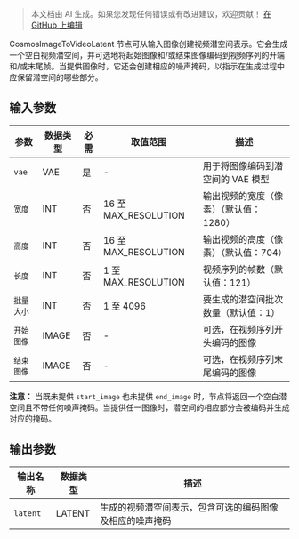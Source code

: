 > 本文档由 AI 生成。如果您发现任何错误或有改进建议，欢迎贡献！ [在 GitHub 上编辑](https://github.com/Comfy-Org/embedded-docs/blob/main/comfyui_embedded_docs/docs/CosmosImageToVideoLatent/zh.md)

CosmosImageToVideoLatent 节点可从输入图像创建视频潜空间表示。它会生成一个空白视频潜空间，并可选地将起始图像和/或结束图像编码到视频序列的开端和/或末尾帧。当提供图像时，它还会创建相应的噪声掩码，以指示在生成过程中应保留潜空间的哪些部分。

## 输入参数

| 参数 | 数据类型 | 必需 | 取值范围 | 描述 |
|-----------|-----------|----------|-------|-------------|
| `vae` | VAE | 是 | - | 用于将图像编码到潜空间的 VAE 模型 |
| `宽度` | INT | 否 | 16 至 MAX_RESOLUTION | 输出视频的宽度（像素）（默认值：1280） |
| `高度` | INT | 否 | 16 至 MAX_RESOLUTION | 输出视频的高度（像素）（默认值：704） |
| `长度` | INT | 否 | 1 至 MAX_RESOLUTION | 视频序列的帧数（默认值：121） |
| `批量大小` | INT | 否 | 1 至 4096 | 要生成的潜空间批次数量（默认值：1） |
| `开始图像` | IMAGE | 否 | - | 可选，在视频序列开头编码的图像 |
| `结束图像` | IMAGE | 否 | - | 可选，在视频序列末尾编码的图像 |

**注意：** 当既未提供 `start_image` 也未提供 `end_image` 时，节点将返回一个空白潜空间且不带任何噪声掩码。当提供任一图像时，潜空间的相应部分会被编码并生成对应的掩码。

## 输出参数

| 输出名称 | 数据类型 | 描述 |
|-------------|-----------|-------------|
| `latent` | LATENT | 生成的视频潜空间表示，包含可选的编码图像及相应的噪声掩码 |
